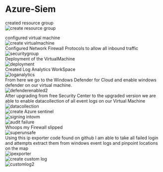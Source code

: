 # Azure-Siem
created resource group<br>
![create resource group](https://user-images.githubusercontent.com/105601437/206636602-3f152094-9e4f-4c0d-a5f2-b23de7fdc469.png)


configured virtual machine
<br>
![create virtualmachine](https://user-images.githubusercontent.com/105601437/206637643-adda2366-043c-4d43-bd97-fe1737a22a26.png)
<br>
Configured Network Firewall Protocols to allow all inbound traffic
<br>
![securitygroup](https://user-images.githubusercontent.com/105601437/206639392-3759d746-800d-453e-98de-88cc207e8f57.png)
<br>
Deployment of the VirtualMachine
<br>
![deployment](https://user-images.githubusercontent.com/105601437/206640224-62771bcc-9cd6-4e84-bd0b-763aa3654c66.png)
<br>
Created Log Analytics WorkSpace
<br>
![loganalytics](https://user-images.githubusercontent.com/105601437/206645890-ed3fe25a-b15f-4a6e-b621-5b83e5ae5519.png)
<br>
From here we go to the Windows Defender for Cloud and enable windows defender on our virtual machine.
<br>
![defenderenabled2](https://user-images.githubusercontent.com/105601437/206648169-f679f8ba-b6b4-43f8-9c58-214a4589a641.png)
<br>
After upgrading from free Security Center to the upgraded version we are able to enable datacollection of all event logs on our Virtual Machine
<br>
![datacollection](https://user-images.githubusercontent.com/105601437/206828568-174993f6-e0ca-4f45-9d29-0c26bfc85c7a.png)
<br>
![create Azure sentinel](https://user-images.githubusercontent.com/105601437/206828743-54743869-a642-4067-895c-c26543f671d9.png)
<br>
![signing intovm](https://user-images.githubusercontent.com/105601437/206829911-697ed8a3-3353-4cfb-8e69-27fbd62c26e8.png)
<br>
![audit failure](https://user-images.githubusercontent.com/105601437/206829957-fc91a68a-314b-4da9-b75c-21a6722ab2ac.png)
<br>
Whoops my Firewall slipped
<br>
![superunsafe](https://user-images.githubusercontent.com/105601437/206830205-c5c4ceee-7af0-441b-a098-801780ad6b5d.png)
<br>
Using this ip exporter code found on github I am able to take all failed login and attempts extract them from windows event logs and pinpoint locations on the map
<br>
![ipexporter](https://user-images.githubusercontent.com/105601437/206830588-850be65b-aeae-4cb9-bc53-9cad58499592.png)
<br>
![create custom log](https://user-images.githubusercontent.com/105601437/206830964-a77fb4d1-d82f-4016-bcb2-3d562ab46193.png)
<br>
![customlog2](https://user-images.githubusercontent.com/105601437/206831023-9ca0796a-4bbe-4a6b-89e3-37ede1ed5f50.png)



